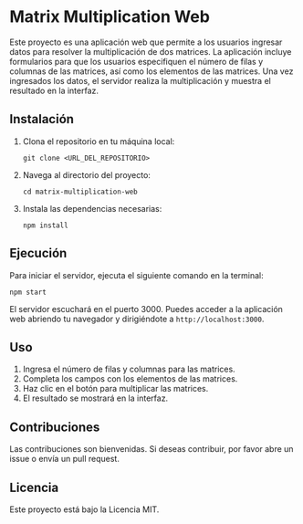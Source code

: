 # Matrix Multiplication Web

Este proyecto es una aplicación web que permite a los usuarios ingresar datos para resolver la multiplicación de dos matrices. La aplicación incluye formularios para que los usuarios especifiquen el número de filas y columnas de las matrices, así como los elementos de las matrices. Una vez ingresados los datos, el servidor realiza la multiplicación y muestra el resultado en la interfaz.

## Instalación

1. Clona el repositorio en tu máquina local:
   ```
   git clone <URL_DEL_REPOSITORIO>
   ```

2. Navega al directorio del proyecto:
   ```
   cd matrix-multiplication-web
   ```

3. Instala las dependencias necesarias:
   ```
   npm install
   ```

## Ejecución

Para iniciar el servidor, ejecuta el siguiente comando en la terminal:
```
npm start
```

El servidor escuchará en el puerto 3000. Puedes acceder a la aplicación web abriendo tu navegador y dirigiéndote a `http://localhost:3000`.

## Uso

1. Ingresa el número de filas y columnas para las matrices.
2. Completa los campos con los elementos de las matrices.
3. Haz clic en el botón para multiplicar las matrices.
4. El resultado se mostrará en la interfaz.

## Contribuciones

Las contribuciones son bienvenidas. Si deseas contribuir, por favor abre un issue o envía un pull request.

## Licencia

Este proyecto está bajo la Licencia MIT.
